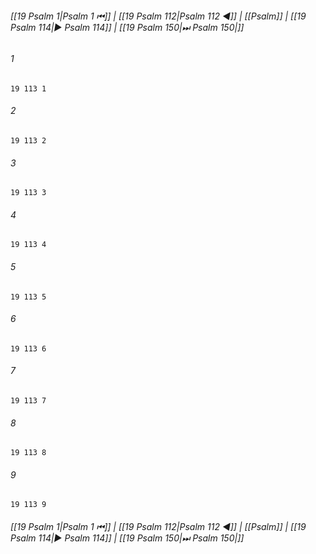 
###### [[19 Psalm 1|Psalm 1 ⏮]] | [[19 Psalm 112|Psalm 112 ◀]] | [[Psalm]] | [[19 Psalm 114|▶ Psalm 114]] | [[19 Psalm 150|⏭ Psalm 150|]]

###### 1
``` verse
19 113 1 
```
###### 2
``` verse
19 113 2 
```
###### 3
``` verse
19 113 3 
```
###### 4
``` verse
19 113 4 
```
###### 5
``` verse
19 113 5 
```
###### 6
``` verse
19 113 6 
```
###### 7
``` verse
19 113 7 
```
###### 8
``` verse
19 113 8 
```
###### 9
``` verse
19 113 9 
```

###### [[19 Psalm 1|Psalm 1 ⏮]] | [[19 Psalm 112|Psalm 112 ◀]] | [[Psalm]] | [[19 Psalm 114|▶ Psalm 114]] | [[19 Psalm 150|⏭ Psalm 150|]]

